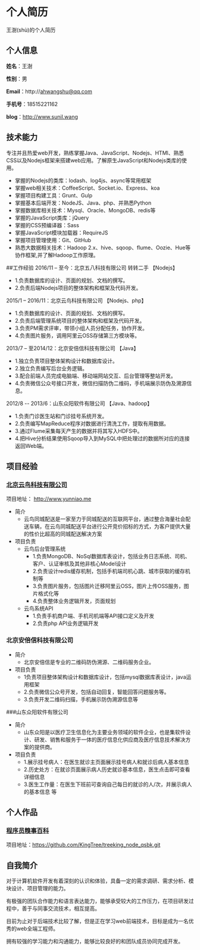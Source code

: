 个人简历
======================
王澍(shù)的个人简历

## 个人信息

**姓名**：王澍

**性别**：男

**Email**：http://ahwangshu@qq.com

**手机号**：18515221162

**blog**：http://www.sunil.wang

## 技术能力

专注并且热爱web开发，熟练掌握Java、JavaScript、Nodejs、HTMl、熟悉CSS以及Nodejs框架来搭建web应用。了解原生JavaScript和Nodejs类库的使用。

* 掌握的Nodejs的类库：lodash、log4js、async等常用框架
* 掌握web相关技术：CoffeeScript、Socket.io、Express、koa
* 掌握项目构建工具：Grunt、Gulp
* 掌握基本后端开发：NodeJS、Java、php、并熟悉Python
* 掌握数据库相关技术：Mysql、Oracle、MongoDB、redis等
* 掌握的JavaScript类库：jQuery
* 掌握的CSS预编译器：Sass
* 掌握JavaScript模块加载器：RequireJS
* 掌握项目管理使用：Git、GitHub
* 熟悉大数据相关技术：Hadoop 2.x、hive、sqoop、flume、Oozie、Hue等协作框架,并了解Hadoop工作原理。

##工作经验
2016/11 – 至今：北京五八科技有限公司 转转二手 【Nodejs】
* 1.负责数据库的设计、页面的规划、文档的撰写。
* 2.负责后端Nodejs项目的整体架构和框架及代码开发。

2015/1 – 2016/11：北京云鸟科技有限公司 【Nodejs、php】
* 1.负责数据库的设计、页面的规划、文档的撰写。
* 2.负责后端管理系统项目的整体架构和框架及代码开发。
* 3.负责PM需求评审，带领小组人员分配任务，协作开发。
* 4.负责图片服务，调用阿里云OSS存储第三方模块等。

2013/7 – 至2014/12：北京安倍信科技有限公司 【Java】
* 1.独立负责项目整体架构设计和数据库设计。
* 2.独立负责编写后台业务逻辑。
* 3.配合前端人员完成电脑端、移动端网站交互、后台管理等整站开发。
* 4.负责微信公众号接口开发，微信扫描防伪二维码，手机端展示防伪及溯源信息。

2012/8 -- 2013/6：山东众阳软件有限公司 【Java、hadoop】
* 1.负责门诊医生站和门诊挂号系统开发。
* 2.负责编写MapReduce程序对数据进行清洗工作，提取有用数据。
* 3.通过Flume采集每天产生的数据并将其写入HDFS中。
* 4.把Hive分析结果使用Sqoop导入到MySQL中把处理过的数据所对应的连接返回Web端。

## 项目经验

### [北京云鸟科技有限公司](http://yunniao.cn/)
项目地址： http://www.yunniao.me
- 简介
  + 云鸟同城配送是一家至力于同城配送的互联网平台，通过整合海量社会配送车辆，在云鸟同城配送平台进行公开竞价招标的方式，为客户提供大量的性价比超高的同城配送解决方案
- 项目负责
  - 云鸟后台管理系统
    + 1.负责MongoDB、NoSql数据库表设计，包括业务日志系统、司机、客户、认证审核及其他非核心Model设计
    + 2.负责设计redis缓存机制，包括手机端司机心跳、城市获取的缓存机制等
    + 3.负责图片服务，包括图片迁移阿里云OSS，图片上传OSS服务，图片格式化等
    + 4.负责整体业务逻辑开发，页面规划
  - 云鸟系统API
    + 1.负责手机商户端、手机司机端等API接口定义及开发
    + 2.负责php API业务逻辑开发

### 北京安倍信科技有限公司
- 简介
  + 北京安倍信是专业的二维码防伪溯源、二维码服务企业。
- 项目负责
   + 1负责项目整体架构设计和数据库设计，包括mysql数据库表设计，java运用框架
   + 2.负责微信公众号开发，包括自动回复，智能回答问题服务等。
   + 3.负责开发二维码扫描，手机展示防伪溯源信息等

###山东众阳软件有限公司
- 简介
  + 山东众阳是以医疗卫生信息化为主要业务领域的软件企业，也是集软件设计、研发、销售和服务于一体的医疗信息化供应商及医疗信息技术解决方案的提供商。
- 项目负责
  + 1.展示挂号病人：在医生就诊主页面展示挂号病人和就诊后病人基本信息 
  + 2.历史处方：在就诊页面展示病人历史就诊基本信息，医生点击即可查看详细信息 
  + 3.医生工作量：在医生下班前可查询自己每日的就诊的人/次，并展示病人的基本信息 等

## 个人作品
### [程序员糗事百科](http://www.ahwangshu.com/)
项目地址：https://github.com/KingTree/treeking_node_qsbk.git

## 自我简介

对于计算机软件开发有着深刻的认识和体验，具备一定的需求调研、需求分析、模块设计、项目管理的能力。

有极强的团队合作能力和语言表达能力，能够承受较大的工作压力，在项目研发过程中，善于与同事交流技术，相互提高。

目前为止对于后端技术比较了解，但是正在学习web前端技术，目标是成为一名优秀的web全端工程师。

拥有较强的学习能力和沟通能力，能够比较良好的和团队成员协同完成开发。
